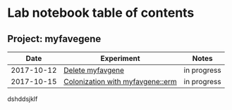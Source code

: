 # Lab notebook table of contents

## Project: myfavegene

Date       | Experiment       | Notes
-----------|------------------|------------
2017-10-12 | [Delete myfavgene](notes/2017-10-12-making-new-strain.md) | in progress
2017-10-15 | [Colonization with myfavgene::erm](notes/2017-10-15-making-new-strain.md) | in progress

dshddsjklf
